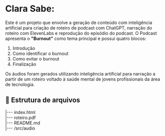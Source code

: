 # Clara Sabe:

Este é um projeto que envolve a geração de conteúdo com inteligência artificial para criação de roteiro de podcast com ChatGPT, narração do roteiro com ElevenLabs e reprodução do episódio do podcast. O Podcast apresenta o **"Burnout"** como tema principal e possui quatro blocos:

1. Introdução
2. Como identificar o burnout
3. Como evitar o burnout
4. Finalização

Os áudios foram gerados utilizando inteligência artificial para narração a partir de um roteiro voltado à saúde mental de jovens profissionais da área de tecnologia.

## 📁 Estrutura de arquivos

|--- index.html   
|--- roteiro.pdf  
|--- README.md  
|--- /src/audio


